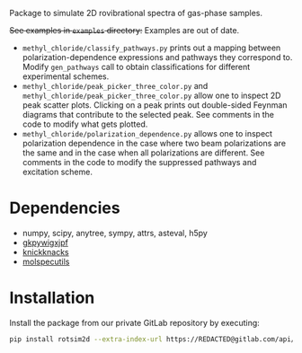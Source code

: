 Package to simulate 2D rovibrational spectra of gas-phase samples.

~~See examples in `examples` directory:~~ Examples are out of date.

- `methyl_chloride/classify_pathways.py` prints out a mapping between
  polarization-dependence expressions and pathways they correspond to. Modify
  `gen_pathways` call to obtain classifications for different experimental
  schemes.
- `methyl_chloride/peak_picker_three_color.py` and
  `methyl_chloride/peak_picker_three_color.py` allow one to inspect 2D peak
  scatter plots. Clicking on a peak prints out double-sided Feynman diagrams
  that contribute to the selected peak. See comments in the code to modify what
  gets plotted.
- `methyl_chloride/polarization_dependence.py` allows one to inspect
  polarization dependence in the case where two beam polarizations are the same
  and in the case when all polarizations are different. See comments in the code
  to modify the suppressed pathways and excitation scheme.

# Dependencies
- numpy, scipy, anytree, sympy, attrs, asteval, h5py
- [gkpywigxjpf](https://gitlab.com/allisonlab/mdcs/pywigxjpf)
- [knickknacks](https://gitlab.com/allisonlab/mdcs/shed)
- [molspecutils](https://gitlab.com/allisonlab/mdcs/spectroscopy)

# Installation
Install the package from our private GitLab repository by executing:

``` sh
pip install rotsim2d --extra-index-url https://REDACTED@gitlab.com/api/v4/projects/26140156/packages/pypi
```
